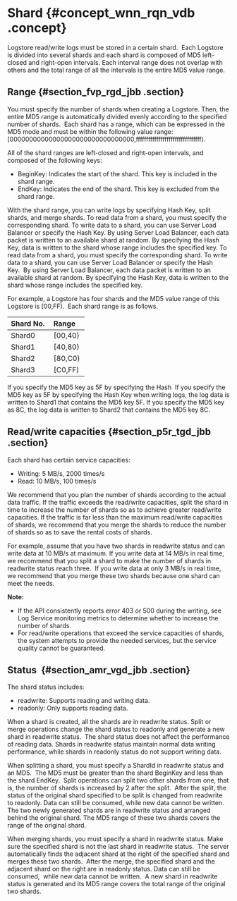 # Shard {#concept_wnn_rqn_vdb .concept}

Logstore read/write logs must be stored in a certain shard.  Each Logstore is divided into several shards and each shard is composed of MD5 left-closed and right-open intervals. Each interval range does not overlap with others and the total range of all the intervals is the entire MD5 value range.

## Range {#section_fvp_rgd_jbb .section}

You must specify the number of shards when creating a Logstore. Then, the entire MD5 range is automatically divided evenly according to the specified number of shards.  Each shard has a range, which can be expressed in the MD5 mode and must be within the following value range: \[00000000000000000000000000000000,ffffffffffffffffffffffffffffffff\).

All of the shard ranges are left-closed and right-open intervals, and composed of the following keys:

-   BeginKey: Indicates the start of the shard. This key is included in the shard range.
-   EndKey: Indicates the end of the shard. This key is excluded from the shard range.

With the shard range, you can write logs by specifying Hash Key, split shards, and merge shards. To read data from a shard, you must specify the corresponding shard. To write data to a shard, you can use Server Load Balancer or specify the Hash Key. By using Server Load Balancer, each data packet is written to an available shard at random. By specifying the Hash Key, data is written to the shard whose range includes the specified key. To read data from a shard, you must specify the corresponding shard. To write data to a shard, you can use Server Load Balancer or specify the Hash  Key.  By using Server Load Balancer, each data packet is written to an available shard at random. By specifying the Hash Key, data is written to the shard whose range includes the specified key.

For example, a Logstore has four shards and the MD5 value range of this Logstore is \[00,FF\).  Each shard range is as follows.

|Shard No. |Range |
|:---------|:-----|
|Shard0|\[00,40\) |
|Shard1|\[40,80\)|
|Shard2|\[80,C0\)|
|Shard3|\[C0,FF\)|

If you specify the MD5 key as 5F by specifying the Hash  If you specify the MD5 key as 5F by specifying the Hash Key when writing logs, the log data is written to Shard1 that contains the MD5 key 5F. If you specify the MD5 key as 8C, the log data is written to Shard2 that contains the MD5 key 8C.

## Read/write capacities {#section_p5r_tgd_jbb .section}

Each shard has certain service capacities:

-   Writing: 5 MB/s, 2000 times/s
-   Read: 10 MB/s, 100 times/s

We recommend that you plan the number of shards according to the actual data traffic. If the traffic exceeds the read/write capacities, split the shard in time to increase the number of shards so as to achieve greater read/write capacities. If the traffic is far less than the maximum read/write capacities of shards, we recommend that you merge the shards to reduce the number of shards so as to save the rental costs of shards.

For example, assume that you have two shards in readwrite status and can write data at 10 MB/s at maximum. If you write data at 14 MB/s in real time, we recommend that you split a shard to make the number of shards in readwrite status reach three.  If you write data at only 3 MB/s in real time, we recommend that you merge these two shards because one shard can meet the needs.

**Note:** 

-   If the API consistently reports error 403 or 500 during the writing, see Log Service monitoring metrics to determine whether to increase the number of shards.
-   For read/write operations that exceed the service capacities of shards, the system attempts to provide the needed services, but the service quality cannot be guaranteed.

## Status  {#section_amr_vgd_jbb .section}

The shard status includes:

-   readwrite: Supports reading and writing data.
-   readonly: Only supports reading data.

When a shard is created, all the shards are in readwrite status. Split or merge operations change the shard status to readonly and generate a new shard in readwrite status.  The shard status does not affect the performance of reading data. Shards in readwrite status maintain normal data writing performance, while shards in readonly status do not support writing data.

When splitting a shard, you must specify a ShardId in readwrite status and an MD5.  The MD5 must be greater than the shard BeginKey and less than the shard EndKey.  Split operations can split two other shards from one, that is, the number of shards is increased by 2 after the split.  After the split, the status of the original shard specified to be split is changed from readwrite to readonly. Data can still be consumed, while new data cannot be written.  The two newly generated shards are in readwrite status and arranged behind the original shard. The MD5 range of these two shards covers the range of the original shard.

When merging shards, you must specify a shard in readwrite status. Make sure the specified shard is not the last shard in readwrite status.  The server automatically finds the adjacent shard at the right of the specified shard and merges these two shards.  After the merge, the specified shard and the adjacent shard on the right are in readonly status. Data can still be consumed,  while new data cannot be written.  A new shard in readwrite status is generated and its MD5 range covers the total range of the original two shards.

